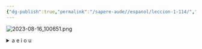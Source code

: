 ```yaml
---
{"dg-publish":true,"permalink":"/sapere-aude//espanol/leccion-1-114/","dgPassFrontmatter":true}
---
```



![2023-08-16_100651.png](/img/user/TARDIS/Assets/2023/2023-08-16_100651.png)

<details>
<summary>a e i o u</summary>
<audio controls>
  <source src="https://huangyahui.com/img/user/TARDIS/Assets/2023/aeiou.mp3" type="audio/mpeg">
  Your browser does not support the audio element.
</audio>
</details>
